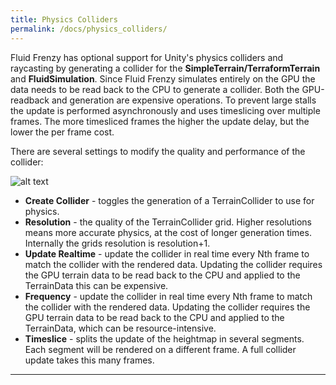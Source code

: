 ```yaml
---
title: Physics Colliders
permalink: /docs/physics_colliders/
---
```



Fluid Frenzy has optional support for Unity's physics colliders and raycasting by generating a collider for the **SimpleTerrain/TerraformTerrain** and **FluidSimulation**. 
Since Fluid Frenzy simulates entirely on the GPU the data needs to be read back to the CPU to generate a collider. Both the GPU-readback and generation are expensive operations.
To prevent large stalls the update is performed asynchronously and uses timeslicing over multiple frames. The more timesliced frames the higher the update delay, but the lower the per frame cost.

There are several settings to modify the quality and performance of the collider:

![alt text](../../assets/images/physics-collider.png)

- **Create Collider** - toggles the generation of a TerrainCollider to use for physics.
- **Resolution** - the quality of the TerrainCollider grid. Higher resolutions means more accurate physics, at the cost of longer generation times. Internally the grids resolution is resolution+1.
- **Update Realtime** - update the collider in real time every Nth frame to match the collider with the rendered data. Updating the collider requires the GPU terrain data to be read back to the CPU and applied to the TerrainData this can be expensive.
- **Frequency** - update the collider in real time every Nth frame to match the collider with the rendered data. Updating the collider requires the GPU terrain data to be read back to the CPU and applied to the TerrainData, which can be resource-intensive.
- **Timeslice** - splits the update of the heightmap in several segments. Each segment will be rendered on a different frame. A full collider update takes this many frames.

---

<div style="page-break-after: always;"></div>

<a name="third-party-support"></a>
